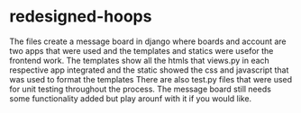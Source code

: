 # redesigned-hoops
The files create a message board in django where boards and account are two apps that were used and the templates and statics were usefor the frontend work. The templates show all the htmls that views.py in each respective app integrated and the static showed the css and javascript that was used to format the templates There are also test.py files that were used for unit testing throughout the process. The message board still needs some functionality added but play arounf with it if you would like.
